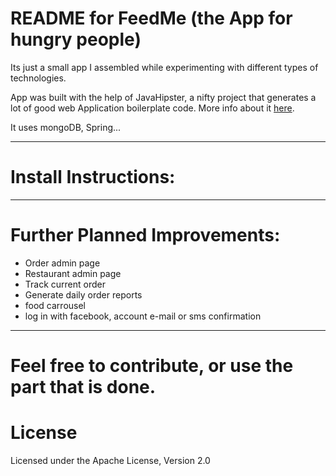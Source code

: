README for FeedMe (the App for hungry people)
==========================


Its just a small app I assembled while experimenting with different types of technologies.

App was built with the help of JavaHipster, a nifty project that generates a lot of good web Application boilerplate code.
More info about it [here](http://jhipster.github.io/).

It uses mongoDB, Spring...


----------

Install Instructions:
==========================


----------
Further Planned Improvements:
==========================

 - Order admin page
 - Restaurant admin page
 - Track current order
 - Generate daily order reports
 - food carrousel
 - log in with facebook, account e-mail or sms confirmation


----------

Feel free to contribute, or use the part that is done.
==========================

License
==========================
Licensed under the Apache License, Version 2.0

